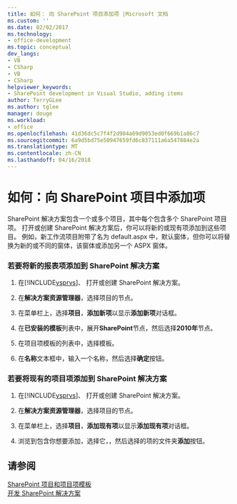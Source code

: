 ```yaml
---
title: 如何： 向 SharePoint 项目添加项 |Microsoft 文档
ms.custom: ''
ms.date: 02/02/2017
ms.technology:
- office-development
ms.topic: conceptual
dev_langs:
- VB
- CSharp
- VB
- CSharp
helpviewer_keywords:
- SharePoint development in Visual Studio, adding items
author: TerryGLee
ms.author: tglee
manager: douge
ms.workload:
- office
ms.openlocfilehash: 41d36dc5c7f4f2d904a69d9053ed0f669b1a86c7
ms.sourcegitcommit: 6a9d5bd75e50947659fd6c837111a6a547884e2a
ms.translationtype: MT
ms.contentlocale: zh-CN
ms.lasthandoff: 04/16/2018
---
```

# <a name="how-to-add-items-to-a-sharepoint-project"></a>如何：向 SharePoint 项目中添加项
  SharePoint 解决方案包含一个或多个项目，其中每个包含多个 SharePoint 项目项。 打开或创建 SharePoint 解决方案后，你可以将新的或现有项添加到这些项目。 例如，新工作流项目附带了名为 default.aspx 中，默认窗体，但你可以将替换为新的或不同的窗体，该窗体或添加另一个 ASPX 窗体。  
  
### <a name="to-add-a-new-project-item-to-a-sharepoint-solution"></a>若要将新的报表项添加到 SharePoint 解决方案  
  
1.  在[!INCLUDE[vsprvs](../sharepoint/includes/vsprvs-md.md)]、 打开或创建 SharePoint 解决方案。  
  
2.  在**解决方案资源管理器**，选择项目的节点。  
  
3.  在菜单栏上，选择**项目**，**添加新项**以显示**添加新项**对话框。  
  
4.  在**已安装的模板**列表中，展开**SharePoint**节点，然后选择**2010年**节点。  
  
5.  在项目项模板的列表中，选择模板。  
  
6.  在**名称**文本框中，输入一个名称，然后选择**确定**按钮。  
  
### <a name="to-add-an-existing-project-item-to-a-sharepoint-solution"></a>若要将现有的项目项添加到 SharePoint 解决方案  
  
1.  在[!INCLUDE[vsprvs](../sharepoint/includes/vsprvs-md.md)]、 打开或创建 SharePoint 解决方案。  
  
2.  在**解决方案资源管理器**，选择项目的节点。  
  
3.  在菜单栏上，选择**项目**，**添加现有项**以显示**添加现有项**对话框。  
  
4.  浏览到包含你想要添加，选择它，，然后选择的项的文件夹**添加**按钮。  
  
## <a name="see-also"></a>请参阅  
 [SharePoint 项目和项目项模板](../sharepoint/sharepoint-project-and-project-item-templates.md)   
 [开发 SharePoint 解决方案](../sharepoint/developing-sharepoint-solutions.md)  
  
  